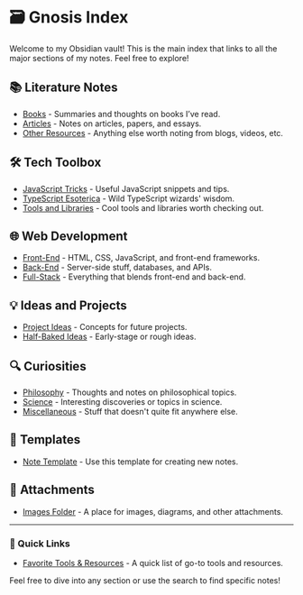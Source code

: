 # 🗃️ Gnosis Index

Welcome to my Obsidian vault! This is the main index that links to all the major sections of my notes. Feel free to explore!

## 📚 Literature Notes
- [Books](01-Literature-Notes/Book-Title.md) - Summaries and thoughts on books I’ve read.
- [Articles](01-Literature-Notes/Article-Title.md) - Notes on articles, papers, and essays.
- [Other Resources](01-Literature-Notes/Resource-Title.md) - Anything else worth noting from blogs, videos, etc.

## 🛠️ Tech Toolbox
- [JavaScript Tricks](02-Tech-Toolbox/JavaScript-Tricks.md) - Useful JavaScript snippets and tips.
- [TypeScript Esoterica](02-Tech-Toolbox/TypeScript-Esoterica.md) - Wild TypeScript wizards' wisdom.
- [Tools and Libraries](02-Tech-Toolbox/Tools-and-Libraries.md) - Cool tools and libraries worth checking out.

## 🌐 Web Development
- [Front-End](03-Web-Development/Front-End.md) - HTML, CSS, JavaScript, and front-end frameworks.
- [Back-End](03-Web-Development/Back-End.md) - Server-side stuff, databases, and APIs.
- [Full-Stack](03-Web-Development/Full-Stack.md) - Everything that blends front-end and back-end.

## 💡 Ideas and Projects
- [Project Ideas](04-Ideas-and-Projects/Project-Ideas.md) - Concepts for future projects.
- [Half-Baked Ideas](04-Ideas-and-Projects/Half-Baked-Ideas.md) - Early-stage or rough ideas.

## 🔍 Curiosities
- [Philosophy](05-Curiosities/Philosophy.md) - Thoughts and notes on philosophical topics.
- [Science](05-Curiosities/Science.md) - Interesting discoveries or topics in science.
- [Miscellaneous](05-Curiosities/Miscellaneous.md) - Stuff that doesn't quite fit anywhere else.

## 📂 Templates
- [Note Template](Basic%20Note.md) - Use this template for creating new notes.

## 📎 Attachments
- [Images Folder](Attachments/images/) - A place for images, diagrams, and other attachments.

---

### 🔗 Quick Links
- [Favorite Tools & Resources](#) - A quick list of go-to tools and resources.

Feel free to dive into any section or use the search to find specific notes!
